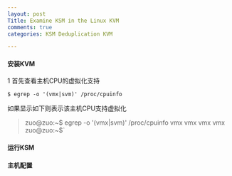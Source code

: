 ```yaml
---
layout: post
Title: Examine KSM in the Linux KVM
comments: true
categories: KSM Deduplication KVM

---
```


#### 安装KVM
1 首先查看主机CPU的虚拟化支持
        
`$ egrep -o '(vmx|svm)' /proc/cpuinfo`

如果显示如下则表示该主机CPU支持虚拟化

>zuo@zuo:~$ egrep -o '(vmx|svm)' /proc/cpuinfo
>vmx
>vmx
>vmx
>vmx
>zuo@zuo:~$` 


#### 运行KSM


#### 主机配置
